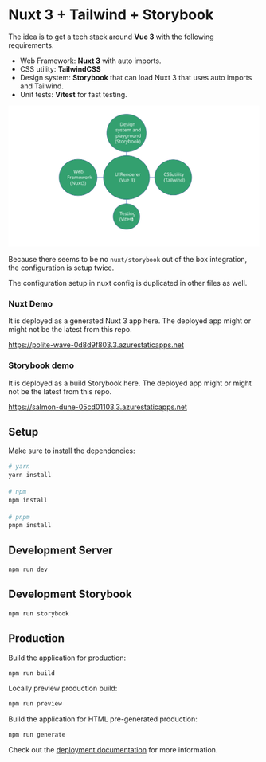 # Nuxt 3 + Tailwind + Storybook

The idea is to get a tech stack around **Vue 3** with the following requirements.

- Web Framework: **Nuxt 3** with auto imports.
- CSS utility: **TailwindCSS**
- Design system: **Storybook** that can load Nuxt 3 that uses auto imports and Tailwind.
- Unit tests: **Vitest** for fast testing.

![about](readme/setup.svg 'setup')

Because there seems to be no `nuxt/storybook` out of the box integration, the configuration is setup twice.

The configuration setup in nuxt config is duplicated in other files as well. 


### Nuxt Demo

It is deployed as a generated Nuxt 3 app here.
The deployed app might or might not be the latest from this repo.

https://polite-wave-0d8d9f803.3.azurestaticapps.net


### Storybook demo

It is deployed as a build Storybook here.
The deployed app might or might not be the latest from this repo.

https://salmon-dune-05cd01103.3.azurestaticapps.net



## Setup

Make sure to install the dependencies:

```bash
# yarn
yarn install

# npm
npm install

# pnpm
pnpm install
```

## Development Server

```bash
npm run dev
```

## Development Storybook

```bash
npm run storybook
```

## Production

Build the application for production:

```bash
npm run build
```

Locally preview production build:

```bash
npm run preview
```

Build the application for HTML pre-generated production:

```bash
npm run generate
```

Check out the [deployment documentation](https://nuxt.com/docs/getting-started/deployment) for more information.
